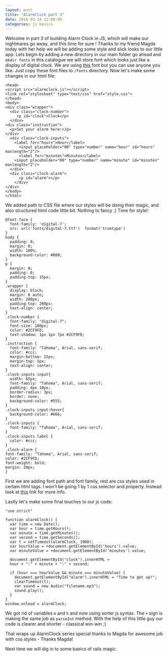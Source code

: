 ```yaml
---
layout: post
title: "AlarmClock part 3"
date: 2016-03-14 12:00:00
categories: js basics
---
```


Welcome in part 3 of building Alarm Clock in JS, which will make our nightmares
go away, and this time for sure !
Thanks to my friend Magda today with her help we will be adding some style and
slick looks to our little app.
Lets begin by adding a new directory in our main folder go ahead and
`mkdir fonts` in this catalogue we will store font which looks just like a display
of digital clock. We are using [this](http://www.dafont.com/digital-7.font) font
but you can use anyone you like. Just copy these font files to `/fonts` directory.
Now let's make some changes in our html file:

```
<head>
<script src="alarmclock.js"></script>
<link rel="stylesheet" type="text/css" href="style.css">
</head>
<body>
<div class="wrapper">
  <div class="clock-number">
     <p id="clock">Clock</p>
  </div>
<div class="instruction">
  <p>Set your alarm here:</p>
</div>
  <div class="clock-inputs">
    <label for="hours">Hour</label>
      <input placeholder="00" type="number" name="hour" id="hours" maxlength="2"/>
      <label for="minutes">Minutes</label>
    <input placeholder="00" type="number" name="minute" id="minutes" maxlength="2"/>
  </div>
  <div class="clock-alarm">
      <p id="alarm"></p>
    </div>
</div>
</body>
</html>
```
We added path to CSS file where our styles will be doing their magic, and also
 structured html code little bit. Nothing to fancy ;)
Time for style!:


```
@font-face {
  font-family: 'digital-7';
  src: url('fonts/digital-7.ttf')  format('truetype')
}
body {
  padding: 0;
  margin: 0;
  width: 100%;
  background-color: #000;
}
p {
  margin: 0;
  padding: 0;
  padding-top: 15px;
}
.wrapper {
  display: block;
  margin: 0 auto;
  width: 280px;
  padding-top: 200px;
  text-align: center;
}
.clock-number {
  font-family: "digital-7";
  font-size: 100px;
  color: #2CF9FD;
  text-shadow: 1px 1px 7px #2CF9FD;
}
.instruction {
  font-family: "Tahoma", Arial, sans-serif;
  color: #ccc;
  margin-bottom: 15px;
  margin-top: 5px;
  text-align: center;
}
.clock-inputs input{
  width: 65px;
  font-family: "Tahoma", Arial, sans-serif;
  padding: 4px 10px;
  border-radius: 3px;
  border: none;
  background-color: #555;
}
.clock-inputs input:hover{
  background-color: #666;
}
.clock-inputs {
  font-family: "Tahoma", Arial, sans-serif;
}
.clock-inputs label {
  color: #ccc;
}
.clock-alarm {
font-family: "Tahoma", Arial, sans-serif;
color: #2CF9FD;
font-weight: bold;
margin: 20px;
}
```

First we are adding font path and font family, rest are css styles used in certain
html tags. I won't be going 1 by 1 css selector and property. Instead look at
[this](https://developer.mozilla.org/en-US/docs/Web/CSS/Reference) link for more info.

Lastly let's make some final touches to our js code:

```
"use strict"

function alarmClock() {
  var time = new Date();
  var hour = time.getHours();
  var minute = time.getMinutes();
  var second = time.getSeconds();
  var t = setTimeout(alarmClock, 1000);
  var hourValue = +document.getElementById('hours').value;
  var minuteValue = +document.getElementById('minutes').value;

  document.getElementById("clock").innerHTML =
  hour + ":" + minute + ":" + second;

  if (hour === hourValue && minute === minuteValue) {
    document.getElementById("alarm").innerHTML = "Time to get up!";
    clearTimeout(t);
    var sound = new Audio("filename.mp3");
    sound.play();
  }
}
window.onload = alarmClock;
```

We got rid of variables `m` and `h` and now using sorter js syntax.
The `+` sign is making the same job as `parseInt` method. With the help of
this little guy our code is clearer and shorter - classical win-win ;)

That wraps up AlarmClock series special thanks to Magda for awesome job with
css styles - Thanks Magda!

Next time we will dig in to some basics of rails magic.
